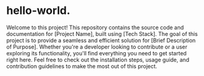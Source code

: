 # hello-world.
Welcome to this project! This repository contains the source code and documentation for [Project Name], built using [Tech Stack]. The goal of this project is to provide a seamless and efficient solution for [Brief Description of Purpose]. Whether you're a developer looking to contribute or a user exploring its functionality, you'll find everything you need to get started right here. Feel free to check out the installation steps, usage guide, and contribution guidelines to make the most out of this project.

